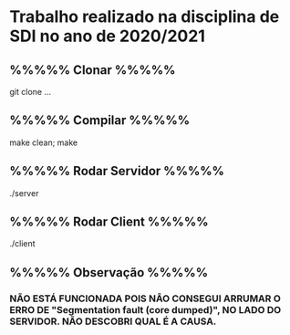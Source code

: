 # Trabalho realizado na disciplina de SDI no ano de 2020/2021

## %%%%% Clonar %%%%%

git clone ...

## %%%%% Compilar %%%%%

make clean; make

## %%%%% Rodar Servidor %%%%%

./server

## %%%%% Rodar Client %%%%%

./client <hostname> <filename> <userName>

## %%%%% Observação %%%%%

### NÃO ESTÁ FUNCIONADA POIS NÃO CONSEGUI ARRUMAR O ERRO DE "Segmentation fault (core dumped)", NO LADO DO SERVIDOR. NÃO DESCOBRI QUAL É A CAUSA.
